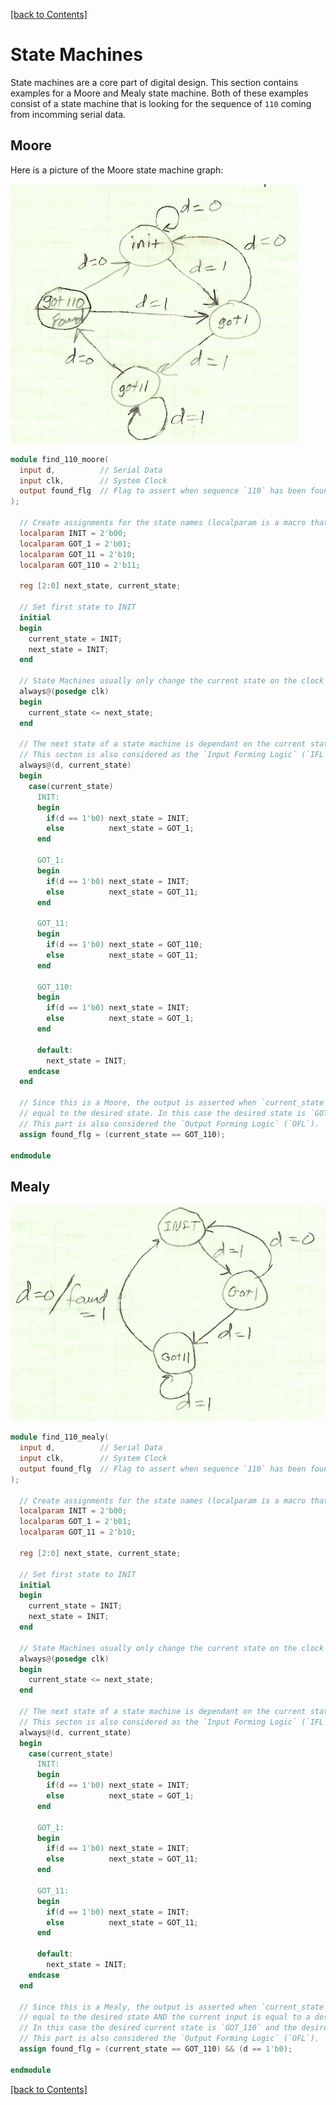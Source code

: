 [[back to Contents]](https://github.com/Amulek1416/verilog-help-sheet/blob/main/README.md)
# State Machines

State machines are a core part of digital design. This section contains examples for a Moore and Mealy state machine. Both of these examples consist of a state machine that is looking for the sequence of `110` coming from incomming serial data. 

## Moore

Here is a picture of the Moore state machine graph:

![MooreStateMachineGraph](stateMachineGraph.PNG)

```verilog
module find_110_moore(
  input d,          // Serial Data
  input clk,        // System Clock
  output found_flg  // Flag to assert when sequence `110` has been found
);

  // Create assignments for the state names (localparam is a macro that can be used only in the module).
  localparam INIT = 2'b00;
  localparam GOT_1 = 2'b01;
  localparam GOT_11 = 2'b10;
  localparam GOT_110 = 2'b11;
  
  reg [2:0] next_state, current_state;
  
  // Set first state to INIT
  initial
  begin
    current_state = INIT;
    next_state = INIT;
  end
  
  // State Machines usually only change the current state on the clock edge
  always@(posedge clk)
  begin
    current_state <= next_state;
  end
  
  // The next state of a state machine is dependant on the current state and input.
  // This secton is also considered as the `Input Forming Logic` (`IFL`).
  always@(d, current_state)
  begin
    case(current_state)
      INIT:
      begin
        if(d == 1'b0) next_state = INIT;
        else          next_state = GOT_1;
      end
      
      GOT_1:
      begin
        if(d == 1'b0) next_state = INIT;
        else          next_state = GOT_11;
      end
      
      GOT_11:
      begin
        if(d == 1'b0) next_state = GOT_110;
        else          next_state = GOT_11;
      end
      
      GOT_110:
      begin
        if(d == 1'b0) next_state = INIT;
        else          next_state = GOT_1;
      end
      
      default:
        next_state = INIT;
    endcase
  end
  
  // Since this is a Moore, the output is asserted when `current_state` is 
  // equal to the desired state. In this case the desired state is `GOT_110`.
  // This part is also considered the `Output Forming Logic` (`OFL`).
  assign found_flg = (current_state == GOT_110);

endmodule
```

## Mealy

![MealyStateMachineGraph](stateMachineGraph-Mealy.PNG)

```verilog
module find_110_mealy(
  input d,          // Serial Data
  input clk,        // System Clock
  output found_flg  // Flag to assert when sequence `110` has been found
);

  // Create assignments for the state names (localparam is a macro that can be used only in the module).
  localparam INIT = 2'b00;
  localparam GOT_1 = 2'b01;
  localparam GOT_11 = 2'b10;
  
  reg [2:0] next_state, current_state;
  
  // Set first state to INIT
  initial
  begin
    current_state = INIT;
    next_state = INIT;
  end
  
  // State Machines usually only change the current state on the clock edge
  always@(posedge clk)
  begin
    current_state <= next_state;
  end
  
  // The next state of a state machine is dependant on the current state and input.
  // This secton is also considered as the `Input Forming Logic` (`IFL`)
  always@(d, current_state)
  begin
    case(current_state)
      INIT:
      begin
        if(d == 1'b0) next_state = INIT;
        else          next_state = GOT_1;
      end
      
      GOT_1:
      begin
        if(d == 1'b0) next_state = INIT;
        else          next_state = GOT_11;
      end
      
      GOT_11:
      begin
        if(d == 1'b0) next_state = INIT;
        else          next_state = GOT_11;
      end
      
      default:
        next_state = INIT;
    endcase
  end
  
  // Since this is a Mealy, the output is asserted when `current_state` is
  // equal to the desired state AND the current input is equal to a desired value.
  // In this case the desired current state is `GOT_110` and the desired input is `1'b0`
  // This part is also considered the `Output Forming Logic` (`OFL`).
  assign found_flg = (current_state == GOT_110) && (d == 1'b0);

endmodule
```

[[back to Contents]](https://github.com/Amulek1416/verilog-help-sheet/blob/main/README.md)
